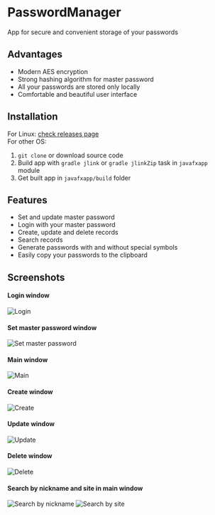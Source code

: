 # PasswordManager
App for secure and convenient storage of your passwords
## Advantages
- Modern AES encryption
- Strong hashing algorithm for master password
- All your passwords are stored only locally
- Сomfortable and beautiful user interface
## Installation
For Linux:
[check releases page](https://github.com/dimagor555/PasswordManager/releases)  
For other OS:  
1.  `git clone` or download source code
2.  Build app with `gradle jlink` or `gradle jlinkZip` task in `javafxapp` module
3.  Get built app in `javafxapp/build` folder
## Features
- Set and update master password
- Login with your master password
- Create, update and delete records
- Search records
- Generate passwords with and without special symbols
- Easily copy your passwords to the clipboard    
## Screenshots
#### Login window  
![Login](https://github.com/dimagor555/PasswordManager/raw/master/images-for-readme/login.png)  
#### Set master password window  
![Set master password](https://github.com/dimagor555/PasswordManager/raw/master/images-for-readme/masterpassword.png)
#### Main window  
![Main](https://github.com/dimagor555/PasswordManager/raw/master/images-for-readme/main.png)
#### Create window  
![Create](https://github.com/dimagor555/PasswordManager/raw/master/images-for-readme/create.png)
#### Update window  
![Update](https://github.com/dimagor555/PasswordManager/raw/master/images-for-readme/update.png)
#### Delete window  
![Delete](https://github.com/dimagor555/PasswordManager/raw/master/images-for-readme/delete.png)
#### Search by nickname and site in main window  
![Search by nickname](https://github.com/dimagor555/PasswordManager/raw/master/images-for-readme/main-search-1.png)
![Search by site](https://github.com/dimagor555/PasswordManager/raw/master/images-for-readme/main-search-2.png)
